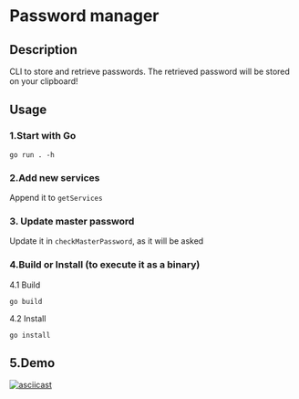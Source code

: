 # Password manager

## Description
CLI to store and retrieve passwords. The retrieved password will be stored on your clipboard!

## Usage
### 1.Start with Go

    go run . -h

### 2.Add new services
Append it to `getServices`

### 3. Update master password
Update it in `checkMasterPassword`, as it will be asked

### 4.Build or Install (to execute it as a binary)

4.1 Build

    go build

4.2 Install

    go install

## 5.Demo

[![asciicast](https://asciinema.org/a/EQXk8KpCm4htLxiRUCSjY62eI.svg)](https://asciinema.org/a/EQXk8KpCm4htLxiRUCSjY62eI)